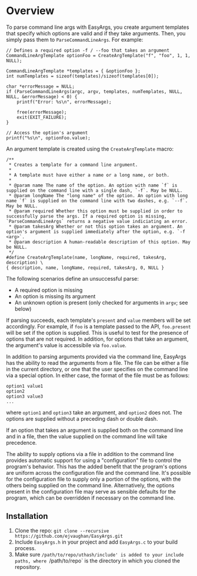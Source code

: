 # Overview

To parse command line args with EasyArgs, you create argument templates that specify which options are valid and if they take arguments. Then, you simply pass them to `ParseCommandLineArgs`. For example:

    // Defines a required option -f / --foo that takes an argument
    CommandLineArgTemplate optionFoo = CreateArgTemplate("f", "foo", 1, 1, NULL);
    
    CommandLineArgTemplate *templates = { &optionFoo };
    int numTemplates = sizeof(templates)/sizeof(templates[0]);

    char *errorMessage = NULL;
    if (ParseCommandLineArgs(argc, argv, templates, numTemplates, NULL, NULL, &errorMessage) < 0) {
        printf("Error: %s\n", errorMessage);
        
        free(errorMessage);
        exit(EXIT_FAILURE);
    }

    // Access the option's argument
    printf("%s\n", optionFoo.value);

An argument template is created using the `CreateArgTemplate` macro:

	/**
	 * Creates a template for a command line argument.
	 *
	 * A template must have either a name or a long name, or both.
	 *
	 * @param name The name of the option. An option with name `f` is supplied on the command line with a single dash, `-f`. May be NULL.
	 * @param longName The "long name" of the option. An option with long name `f` is supplied on the command line with two dashes, e.g. `--f`. May be NULL.
	 * @param required Whether this option must be supplied in order to successfully parse the args. If a required option is missing, `ParseCommandLineArgs` returns a negative value indiciating an error.
	 * @param takesArg Whether or not this option takes an argument. An option's argument is supplied immediately after the option, e.g. `-f <arg>`.
	 * @param description A human-readable description of this option. May be NULL.
	 */
	#define CreateArgTemplate(name, longName, required, takesArg, description) \
	{ description, name, longName, required, takesArg, 0, NULL }

The following scenarios define an unsuccessful parse:

* A required option is missing
* An option is missing its argument
* An unknown option is present (only checked for arguments in `argv`; see below)
   
If parsing succeeds, each template's `present` and `value` members will be set accordingly. For example, if `foo` is a template passed to the API, `foo.present` will be set if the option is supplied. This is useful to test for the presence of options that are not required. In addition, for options that take an argument, the argument's value is accessibile via `foo.value`.

In addition to parsing arguments provided via the command line, EasyArgs has the ability to read the arguments from a file. The file can be either a file in the current directory, or one that the user specifies on the command line via a special option. In either case, the format of the file must be as follows:

    option1 value1
    option2
    option3 value3
    ...

where `option1` and `option3` take an argument, and `option2` does not. The options are supplied without a preceding dash or double dash.

If an option that takes an argument is supplied both on the command line and in a file, then the value supplied on the command line will take precedence.

The ability to supply options via a file in addition to the command line provides automatic support for using a "configuration" file to control the program's behavior. This has the added benefit that the program's options are uniform across the configuration file and the command line. It's possible for the configuration file to supply only a portion of the options, with the others being supplied on the command line. Alternatively, the options present in the configuration file may serve as sensible defaults for the program, which can be overridden if necessary on the command line.

## Installation

1. Clone the repo: `git clone --recursive https://github.com/ejvaughan/EasyArgs.git`
2. Include `EasyArgs.h` in your project and add `EasyArgs.c` to your build process.
3. Make sure `/path/to/repo/uthash/include' is added to your include paths, where `/path/to/repo` is the directory in which you cloned the repository.


